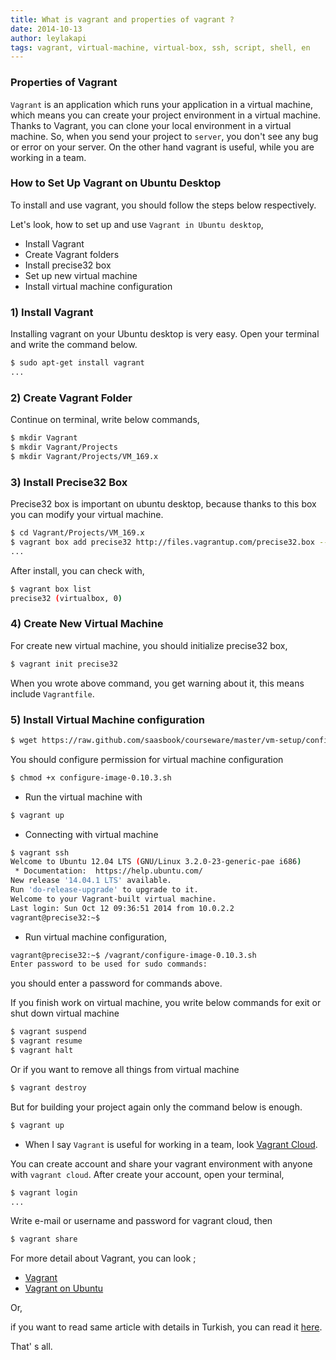 ```yaml
---
title: What is vagrant and properties of vagrant ?
date: 2014-10-13 
author: leylakapi
tags: vagrant, virtual-machine, virtual-box, ssh, script, shell, en
---
```


### Properties of Vagrant

`Vagrant` is an application which runs your application in a virtual machine, which means 
you can create your project environment in a virtual machine. Thanks to Vagrant, you can clone your local environment in a virtual machine.
So, when you send your project to `server`, you don't see any bug or error on your server.
On the other hand vagrant is useful, while you are working in a team.

### How to Set Up Vagrant on Ubuntu Desktop

To install and use vagrant, you should follow the steps below respectively.

Let's look, how to set up and use `Vagrant in Ubuntu desktop`,

- Install Vagrant
- Create Vagrant folders
- Install precise32 box
- Set up new virtual machine
- Install virtual machine configuration

### 1) Install Vagrant

Installing vagrant on your Ubuntu desktop is very easy. Open your terminal and write the command below.

```bash
$ sudo apt-get install vagrant
...
```

### 2) Create Vagrant Folder

Continue on terminal, write below commands,

```bash
$ mkdir Vagrant
$ mkdir Vagrant/Projects
$ mkdir Vagrant/Projects/VM_169.x
```

### 3) Install Precise32 Box

Precise32 box is important on ubuntu desktop, because thanks to this box you can modify your virtual machine.
 
```bash
$ cd Vagrant/Projects/VM_169.x
$ vagrant box add precise32 http://files.vagrantup.com/precise32.box --provider virtualbox
...
```

After install, you can check with,

```bash
$ vagrant box list
precise32 (virtualbox, 0)
```

### 4) Create New Virtual Machine

For create new virtual machine, you should initialize precise32 box,

```bash
$ vagrant init precise32
```
When you wrote above command, you get warning about it, this means include `Vagrantfile`.

### 5) Install Virtual Machine configuration

```bash
$ wget https://raw.github.com/saasbook/courseware/master/vm-setup/configure-image-0.10.3.sh
```
You should configure permission for virtual machine configuration

```bash
$ chmod +x configure-image-0.10.3.sh
```
- Run the virtual machine with 

```bash
$ vagrant up
```

- Connecting with virtual machine
 
```bash
$ vagrant ssh
Welcome to Ubuntu 12.04 LTS (GNU/Linux 3.2.0-23-generic-pae i686)
 * Documentation:  https://help.ubuntu.com/
New release '14.04.1 LTS' available.
Run 'do-release-upgrade' to upgrade to it.
Welcome to your Vagrant-built virtual machine.
Last login: Sun Oct 12 09:36:51 2014 from 10.0.2.2
vagrant@precise32:~$ 
``` 

- Run virtual machine configuration, 
 
```bash
vagrant@precise32:~$ /vagrant/configure-image-0.10.3.sh
Enter password to be used for sudo commands:
``` 
you should enter a password for commands above.
 
If you finish work on virtual machine, you write below commands for exit or shut down virtual machine
 
```bash
$ vagrant suspend
$ vagrant resume
$ vagrant halt
``` 
Or if you want to remove all things from virtual machine

```bash
$ vagrant destroy
```
But for building your project again only the command below is enough.

```bash
$ vagrant up
```

- When I say `Vagrant` is useful for working in a team, look [Vagrant Cloud](https://vagrantcloud.com/).

You can create account and share your vagrant environment with anyone with `vagrant cloud`.
After create your account, open your terminal,

```bash
$ vagrant login
...
```
Write e-mail or username and password for vagrant cloud, then

```bash
$ vagrant share
```
For more detail about Vagrant, you can look ;

- [Vagrant](http://docs.vagrantup.com/v2/getting-started/index.html) 
- [Vagrant on Ubuntu](https://github.com/saasbook/courseware/wiki/Setting-Up-Vagrant-Environment-on-Ubuntu-Platform)

Or,

if you want to read same article with details in Turkish, you can read it [here](http://lab2023.com/vagranta-giris.html).
 
That' s all.
